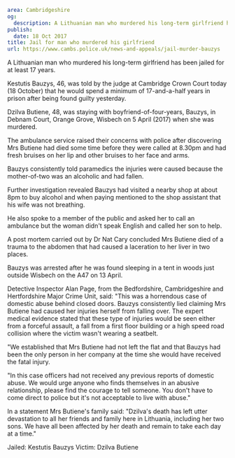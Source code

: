 ```yaml
area: Cambridgeshire
og:
  description: A Lithuanian man who murdered his long-term girlfriend has been jailed for at least 17 years.
publish:
  date: 18 Oct 2017
title: Jail for man who murdered his girlfriend
url: https://www.cambs.police.uk/news-and-appeals/jail-murder-bauzys
```

A Lithuanian man who murdered his long-term girlfriend has been jailed for at least 17 years.

Kestutis Bauzys, 46, was told by the judge at Cambridge Crown Court today (18 October) that he would spend a minimum of 17-and-a-half years in prison after being found guilty yesterday.

Dzilva Butiene, 48, was staying with boyfriend-of-four-years, Bauzys, in Debnam Court, Orange Grove, Wisbech on 5 April (2017) when she was murdered.

The ambulance service raised their concerns with police after discovering Mrs Butiene had died some time before they were called at 8.30pm and had fresh bruises on her lip and other bruises to her face and arms.

Bauzys consistently told paramedics the injuries were caused because the mother-of-two was an alcoholic and had fallen.

Further investigation revealed Bauzys had visited a nearby shop at about 8pm to buy alcohol and when paying mentioned to the shop assistant that his wife was not breathing.

He also spoke to a member of the public and asked her to call an ambulance but the woman didn't speak English and called her son to help.

A post mortem carried out by Dr Nat Cary concluded Mrs Butiene died of a trauma to the abdomen that had caused a laceration to her liver in two places.

Bauzys was arrested after he was found sleeping in a tent in woods just outside Wisbech on the A47 on 13 April.

Detective Inspector Alan Page, from the Bedfordshire, Cambridgeshire and Hertfordshire Major Crime Unit, said: "This was a horrendous case of domestic abuse behind closed doors. Bauzys consistently lied claiming Mrs Butiene had caused her injuries herself from falling over. The expert medical evidence stated that these type of injuries would be seen either from a forceful assault, a fall from a first floor building or a high speed road collision where the victim wasn't wearing a seatbelt.

"We established that Mrs Butiene had not left the flat and that Bauzys had been the only person in her company at the time she would have received the fatal injury.

"In this case officers had not received any previous reports of domestic abuse. We would urge anyone who finds themselves in an abusive relationship, please find the courage to tell someone. You don't have to come direct to police but it's not acceptable to live with abuse."

In a statement Mrs Butiene's family said: "Dzilva's death has left utter devastation to all her friends and family here in Lithuania, including her two sons. We have all been affected by her death and remain to take each day at a time."

Jailed: Kestutis Bauzys Victim: Dzilva Butiene
